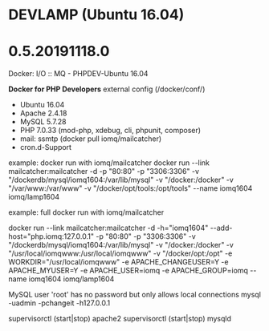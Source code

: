 
# DEVLAMP (Ubuntu 16.04)

# 0.5.20191118.0

Docker: I/O :: MQ - PHPDEV-Ubuntu 16.04

**Docker for PHP Developers**
external config (/docker/conf/)

* Ubuntu 16.04
* Apache 2.4.18
* MySQL 5.7.28
* PHP 7.0.33 (mod-php, xdebug, cli, phpunit, composer)
* mail: ssmtp (docker pull iomq/mailcatcher)
* cron.d-Support

example: docker run with iomq/mailcatcher
docker run --link mailcatcher:mailcatcher -d -p "80:80" -p "3306:3306" -v "/dockerdb/mysql/iomq1604:/var/lib/mysql" -v "/docker:/docker" -v "/var/www:/var/www" -v "/docker/opt/tools:/opt/tools" --name iomq1604 iomq/lamp1604

example: full docker run with iomq/mailcatcher

docker run --link mailcatcher:mailcatcher -d -h="iomq1604" --add-host="php.iomq:127.0.0.1" -p "80:80" -p "3306:3306" -v "/dockerdb/mysql/iomq1604:/var/lib/mysql" -v "/docker:/docker" -v "/usr/local/iomqwww:/usr/local/iomqwww" -v "/docker/opt:/opt" -e WORKDIR="/usr/local/iomqwww" -e APACHE_CHANGEUSER=Y -e APACHE_MYUSER=Y -e APACHE_USER=iomq -e APACHE_GROUP=iomq --name iomq1604 iomq/lamp1604

MySQL user 'root' has no password but only allows local connections
mysql -uadmin -pchangeit -h127.0.0.1

supervisorctl (start|stop) apache2
supervisorctl (start|stop) mysqld
